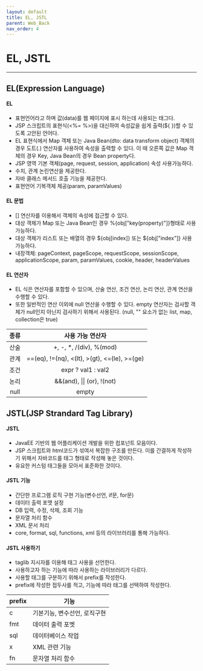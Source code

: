 ```yaml
---
layout: default
title: EL, JSTL
parent: Web_Back
nav_order: 4
---
```


# EL, JSTL

---

## EL(Expression Language)

#### EL

- 표현언어라고 하며 값(data)를 웹 페이지에 표시 하는데 사용되는 태그다.
- JSP 스크립트의 표현식(<%= %>)을 대신하여 속성값을 쉽게 출력(${ })할 수 있도록 고안된 언어다.
- EL 표현식에서 Map 객체 또는 Java Bean(dto: data transform object) 객체의 경우 도트(.) 연산자를 사용하여 속성을 출력할 수 있다. 이 때 오른쪽 값은 Map 객체의 경우 Key, Java Bean의 경우 Bean property다.
- JSP 영역 기본 객체(page, request, session, application) 속성 사용가능하다.
- 수치, 관계 논린연산을 제공한다.
- 자바 클래스 메서드 호출 기능을 제공한다.
- 표현언어 기복객체 제공(param, paramValues)

#### EL 문법

- [] 연산자를 이용해서 객체의 속성에 접근할 수 있다.
- 대상 객체가 Map 또는 Java Bean인 경우 %{obj["key(property)"]}형태로 사용가능하다.
- 대상 객체가 리스트 또는 배열의 경우 ${obj[index]} 또는 ${obj["index"]} 사용가능하다.
- 내장객체: pageContext, pageScope, requestScope, sessionScope, applicationScope, param, paramValues, cookie, header, headerValues

#### EL 연산자

- EL 식은 연산자를 포함할 수 있으며, 산술 연산, 조건 연산, 논리 연산, 관계 연산을 수행할 수 있다.
- 또한 일반적인 연산 이외에 null 연산을 수행할 수 있다. empty 연산자는 검사할 객체가 null인지 아닌지 검사하기 위해서 사용된다. (null, "" 요소가 없는 list, map, collection은 true)

| 종류 |               사용 가능 연산자               |
| :--: | :------------------------------------------: |
| 산술 |           +, -, \*, /(div), %(mod)           |
| 관계 | ==(eq), !=(nq), <(lt), >(gt), <=(le), >=(ge) |
| 조건 |              expr ? val1 : val2              |
| 논리 |          &&(and), \|\| (or), !(not)          |
| null |                    empty                     |

## JSTL(JSP Strandard Tag Library)

#### JSTL

- JavaEE 기반의 웹 어플리케이션 개발을 위한 컴포넌트 모음이다.
- JSP 스크립트와 html코드가 섞여서 복잡한 구조를 만든다. 이를 간결하게 작성하기 위해서 자바코드를 태그 형태로 작성해 놓은 것이다.
- 유요한 커스텀 태그들을 모아서 표준화한 것이다.

#### JSTL 기능

- 간단한 프로그램 로직 구현 기능(변수선언, if문, for문)
- 데이터 출력 포맷 설정
- DB 입력, 수정, 삭제, 조회 기능
- 문자열 처리 함수
- XML 문서 처리
- core, format, sql, functions, xml 등의 라이브러리를 통해 가능하다.

#### JSTL 사용하기

- taglib 지시자를 이용해 태그 사용을 선언한다.
- 사용하고자 하는 기능에 따라 사용하는 라이브러리가 다르다.
- 사용할 태그를 구분하기 위해서 prefix를 작성한다.
- prefix에 작성한 접두사를 적고, 기능에 따라 태그를 선택하여 작성한다.

| prefix | 기능                         |
| ------ | ---------------------------- |
| c      | 기본기능, 변수선언, 로직구현 |
| fmt    | 데이터 출력 포멧             |
| sql    | 데이터베이스 작업            |
| x      | XML 관련 기능                |
| fn     | 문자열 처리 함수             |
